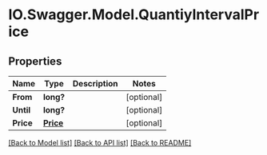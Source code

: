 # IO.Swagger.Model.QuantiyIntervalPrice
## Properties

Name | Type | Description | Notes
------------ | ------------- | ------------- | -------------
**From** | **long?** |  | [optional] 
**Until** | **long?** |  | [optional] 
**Price** | [**Price**](Price.md) |  | [optional] 

[[Back to Model list]](../README.md#documentation-for-models) [[Back to API list]](../README.md#documentation-for-api-endpoints) [[Back to README]](../README.md)

